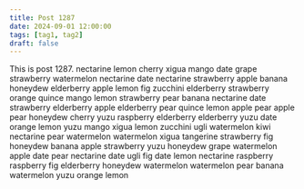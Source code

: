 ```yaml
---
title: Post 1287
date: 2024-09-01 12:00:00
tags: [tag1, tag2]
draft: false
---
```

This is post 1287.
nectarine
lemon
cherry
xigua
mango
date
grape
strawberry
watermelon
nectarine
date
nectarine
strawberry
apple
banana
honeydew
elderberry
apple
lemon
fig
zucchini
elderberry
strawberry
orange
quince
mango
lemon
strawberry
pear
banana
nectarine
date
strawberry
elderberry
apple
elderberry
pear
quince
lemon
apple
pear
apple
pear
honeydew
cherry
yuzu
raspberry
elderberry
elderberry
yuzu
date
orange
lemon
yuzu
mango
xigua
lemon
zucchini
ugli
watermelon
kiwi
nectarine
pear
watermelon
watermelon
xigua
tangerine
strawberry
fig
honeydew
banana
apple
strawberry
yuzu
honeydew
grape
watermelon
apple
date
pear
nectarine
date
ugli
fig
date
lemon
nectarine
raspberry
raspberry
fig
elderberry
honeydew
watermelon
watermelon
pear
banana
watermelon
yuzu
orange
lemon
